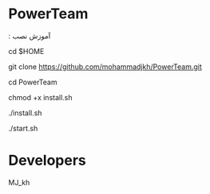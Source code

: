 # PowerTeam

: آموزش نصب

cd $HOME

git clone https://github.com/mohammadjkh/PowerTeam.git

cd PowerTeam

chmod +x install.sh

./install.sh

./start.sh

# Developers

MJ_kh
